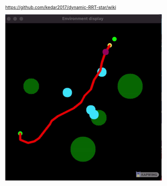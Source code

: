 https://github.com/kedar2017/dynamic-RRT-star/wiki



<img width="496" alt="RRT* Simulation" src="https://github.com/kedar2017/dynamic-RRT-star/blob/main/GIF_Video_Image/GIFs_Videos_Images_RRT__Full_Video.gif"> 

